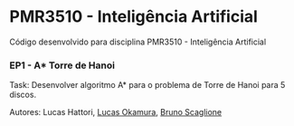 # PMR3510 - Inteligência Artificial

Código desenvolvido para disciplina PMR3510 - Inteligência Artificial

### EP1 - A* Torre de Hanoi

Task: Desenvolver algoritmo A* para o problema de Torre de Hanoi para 5 discos. 

Autores: Lucas Hattori, [Lucas Okamura](https://github.com/Lucas-Okamura), [Bruno Scaglione](https://github.com/brunoscaglione)